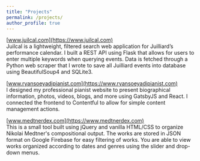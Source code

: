 ```yaml
---
title: "Projects"
permalink: /projects/
author_profile: true
---
```


[www.juilcal.com](https://www.juilcal.com)  
Juilcal is a lightweight, filtered search web application for Juilliard’s performance calendar. I built a REST API using Flask that allows for users to enter multiple keywords when querying events. Data is fetched through a Python web scraper that I wrote to save all Juilliard events into database using BeautifulSoup4 and SQLite3.  

[www.ryansoeyadipianist.com](https://www.ryansoeyadipianist.com)  
I designed my professional pianist website to present biographical information, photos, videos, blogs, and more using GatsbyJS and React. I connected the frontend to Contentful to allow for simple content management actions.  

[www.medtnerdex.com](https://www.medtnerdex.com)  
This is a small tool built using jQuery and vanilla HTML/CSS to organize Nikolai Medtner's compositional output. The works are stored in JSON format on Google Firebase for easy filtering of works. You are able to view works organized according to dates and genres using the slider and drop-down menus.